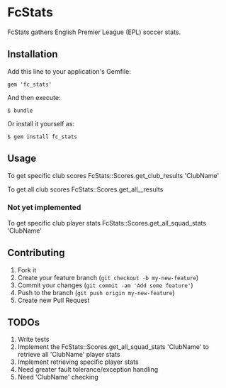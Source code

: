 # FcStats

FcStats gathers English Premier League (EPL) soccer stats. 

## Installation

Add this line to your application's Gemfile:

    gem 'fc_stats'

And then execute:

    $ bundle

Or install it yourself as:

    $ gem install fc_stats

## Usage

To get specific club scores
FcStats::Scores.get_club_results 'ClubName'

To get all club scores
FcStats::Scores.get_all__results

### Not yet implemented ###
To get specific club player stats
FcStats::Scores.get_all_squad_stats 'ClubName'


## Contributing

1. Fork it
2. Create your feature branch (`git checkout -b my-new-feature`)
3. Commit your changes (`git commit -am 'Add some feature'`)
4. Push to the branch (`git push origin my-new-feature`)
5. Create new Pull Request


## TODOs

1. Write tests
2. Implement the FcStats::Scores.get_all_squad_stats 'ClubName' to retrieve all 'ClubName' player stats
3. Implement retrieving specific player stats
4. Need greater fault tolerance/exception handling
5. Need 'ClubName' checking
